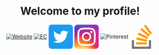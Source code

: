 <h1 align="center">Welcome to my profile! </h1>
<p align="center">
<a href=https://mohamadmoheb.github.io/Website/><img align="center" src="https://i.ibb.co/GPjvtk5/Personal-Website.png" alt="Website" height="64" width="64" target="_blank"/></a>
<a href=https://github.com/Electronics-Calculator><img align="center" src="https://avatars.githubusercontent.com/u/99218795?s=400&u=000e48ddd57991f15b9c85ef92fefd4c87176e77&v=4" alt="EC" height="64" width="64" target="_blank"/></a>
<a href=https://twitter.com/m0edah0e><img align="center" src="Icons/Twitter.png" alt="Twitter" height="64" width="64" target="_blank"/></a>
<a href=https://www.instagram.com/mohamadmohebx><img align="center" src="Icons/Instagram.png" alt="Instagram" height="64" width="64" target="_blank"/></a>
<a hrefhttps://www.linkedin.com/in/mohamad-moheb-901501162/><img align="center" src="https://i.ibb.co/t84WPhG/Pinterest.png" alt="Pinterest" height="64" width="64" target="_blank"/></a>
<a href=https://stackoverflow.com/users/12148762/mohamad><img align="center" src="Icons/Stack.png" alt="Stackoverflow" height="64" width="64" target="_blank"/></a>

